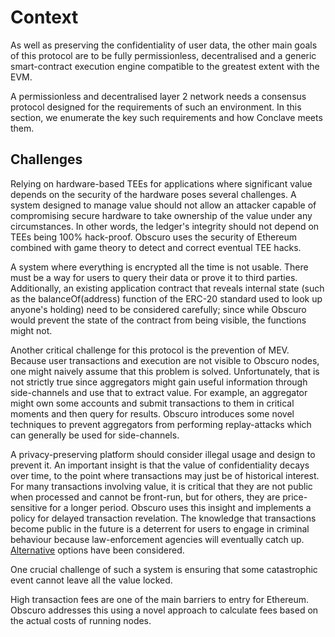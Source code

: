 # Context
As well as preserving the confidentiality of user data, the other main goals of this protocol are to be fully permissionless, decentralised and a generic smart-contract execution engine compatible to the greatest extent with the EVM.

A permissionless and decentralised layer 2 network needs a consensus protocol designed for the requirements of such an environment. In this section, we enumerate the key such requirements and how Conclave meets them.

## Challenges
Relying on hardware-based TEEs for applications where significant value depends on the security of the hardware poses several challenges. A system designed to manage value should not allow an attacker capable of compromising secure hardware to take ownership of the value under any circumstances. In other words, the ledger's integrity should not depend on TEEs being 100% hack-proof. Obscuro uses the security of Ethereum combined with game theory to detect and correct eventual TEE hacks.

A system where everything is encrypted all the time is not usable. There must be a way for users to query their data or prove it to third parties. Additionally, an existing application contract that reveals internal state (such as the balanceOf(address) function of the ERC-20 standard used to look up anyone's holding) need to be considered carefully; since while Obscuro would prevent the state of the contract from being visible, the functions might not.

Another critical challenge for this protocol is the prevention of MEV. Because user transactions and execution are not visible to Obscuro nodes, one might naively assume that this problem is solved. Unfortunately, that is not strictly true since aggregators might gain useful information through side-channels and use that to extract value. For example, an aggregator might own some accounts and submit transactions to them in critical moments and then query for results. Obscuro introduces some novel techniques to prevent aggregators from performing replay-attacks which can generally be used for side-channels.

A privacy-preserving platform should consider illegal usage and design to prevent it. An important insight is that the value of confidentiality decays over time, to the point where transactions may just be of historical interest. For many transactions involving value, it is critical that they are not public when processed and cannot be front-run, but for others, they are price-sensitive for a longer period. Obscuro uses this insight and implements a policy for delayed transaction revelation. The knowledge that transactions become public in the future is a deterrent for users to engage in criminal behaviour because law-enforcement agencies will eventually catch up. [Alternative](./appendix.md#alternative-revelation-options) options have been considered.

One crucial challenge of such a system is ensuring that some catastrophic event cannot leave all the value locked.

High transaction fees are one of the main barriers to entry for Ethereum. Obscuro addresses this using a novel approach to calculate fees based on the actual costs of running nodes.